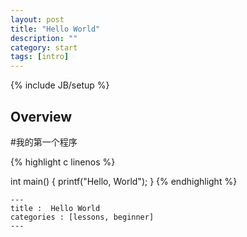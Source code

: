 ```yaml
---
layout: post
title: "Hello World"
description: ""
category: start
tags: [intro]
---
```

{% include JB/setup %}

## Overview
#我的第一个程序

{% highlight c linenos %}

int main()
{
	printf("Hello, World");
}
{% endhighlight %}
		
    ---
    title :  Hello World
    categories : [lessons, beginner]
    ---

